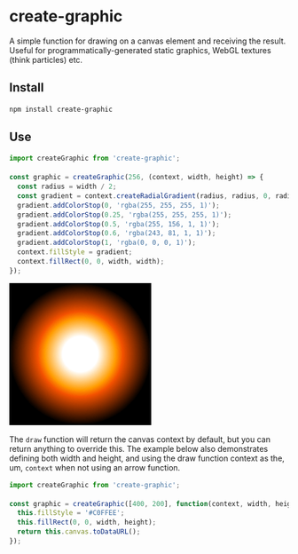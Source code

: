 # create-graphic

A simple function for drawing on a canvas element and receiving the result. Useful for programmatically-generated static graphics, WebGL textures (think particles) etc.

## Install

```bash
npm install create-graphic
```

## Use

```js
import createGraphic from 'create-graphic';

const graphic = createGraphic(256, (context, width, height) => {
  const radius = width / 2;
  const gradient = context.createRadialGradient(radius, radius, 0, radius, radius, radius);
  gradient.addColorStop(0, 'rgba(255, 255, 255, 1)');
  gradient.addColorStop(0.25, 'rgba(255, 255, 255, 1)');
  gradient.addColorStop(0.5, 'rgba(255, 156, 1, 1)');
  gradient.addColorStop(0.6, 'rgba(243, 81, 1, 1)');
  gradient.addColorStop(1, 'rgba(0, 0, 0, 1)');
  context.fillStyle = gradient;
  context.fillRect(0, 0, width, width);
});
```

<img src="example.png" alt="">

The `draw` function will return the canvas context by default, but you can return anything to override this. The example below also demonstrates defining both width and height, and using the draw function context as the, um, `context` when not using an arrow function.

```js
import createGraphic from 'create-graphic';

const graphic = createGraphic([400, 200], function(context, width, height) {
  this.fillStyle = '#C0FFEE';
  this.fillRect(0, 0, width, height);
  return this.canvas.toDataURL();
});
```
